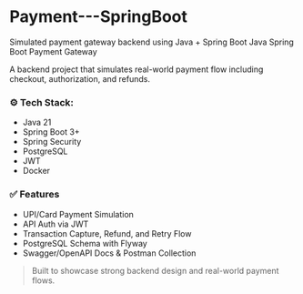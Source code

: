 # Payment---SpringBoot
Simulated payment gateway backend using Java + Spring Boot
Java Spring Boot Payment Gateway

A backend project that simulates real-world payment flow including checkout, authorization, and refunds.

### ⚙️ Tech Stack:
- Java 21
- Spring Boot 3+
- Spring Security
- PostgreSQL
- JWT
- Docker

### ✅ Features
- UPI/Card Payment Simulation
- API Auth via JWT
- Transaction Capture, Refund, and Retry Flow
- PostgreSQL Schema with Flyway
- Swagger/OpenAPI Docs & Postman Collection

> Built to showcase strong backend design and real-world payment flows.
